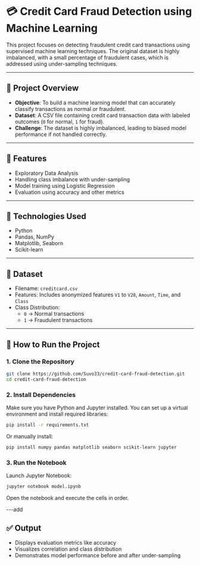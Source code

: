 # 💳 Credit Card Fraud Detection using Machine Learning

This project focuses on detecting fraudulent credit card transactions using supervised machine learning techniques. The original dataset is highly imbalanced, with a small percentage of fraudulent cases, which is addressed using under-sampling techniques.

---

## 📌 Project Overview

- **Objective**: To build a machine learning model that can accurately classify transactions as normal or fraudulent.
- **Dataset**: A CSV file containing credit card transaction data with labeled outcomes (`0` for normal, `1` for fraud).
- **Challenge**: The dataset is highly imbalanced, leading to biased model performance if not handled correctly.

---

## 🧰 Features

- Exploratory Data Analysis
- Handling class imbalance with under-sampling
- Model training using Logistic Regression
- Evaluation using accuracy and other metrics

---

## 🧪 Technologies Used

- Python
- Pandas, NumPy
- Matplotlib, Seaborn
- Scikit-learn

---

## 📁 Dataset

- Filename: `creditcard.csv`
- Features: Includes anonymized features `V1` to `V28`, `Amount`, `Time`, and `Class`
- Class Distribution:  
  - `0` → Normal transactions  
  - `1` → Fraudulent transactions

---

## 🚀 How to Run the Project

### 1. Clone the Repository

```bash
git clone https://github.com/Suvo33/credit-card-fraud-detection.git
cd credit-card-fraud-detection
```

### 2. Install Dependencies

Make sure you have Python and Jupyter installed. You can set up a virtual environment and install required libraries:

```bash
pip install -r requirements.txt
```

Or manually install:

```bash
pip install numpy pandas matplotlib seaborn scikit-learn jupyter
```

### 3. Run the Notebook

Launch Jupyter Notebook:

```bash
jupyter notebook model.ipynb
```

Open the notebook and execute the cells in order.

---add

## ✅ Output

- Displays evaluation metrics like accuracy
- Visualizes correlation and class distribution
- Demonstrates model performance before and after under-sampling


